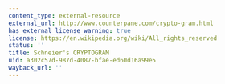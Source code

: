 ```yaml
---
content_type: external-resource
external_url: http://www.counterpane.com/crypto-gram.html
has_external_license_warning: true
license: https://en.wikipedia.org/wiki/All_rights_reserved
status: ''
title: Schneier's CRYPTOGRAM
uid: a302c57d-987d-4087-bfae-ed60d16a99e5
wayback_url: ''
---
```

